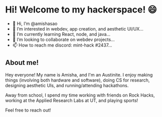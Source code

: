 # Hi! Welcome to my hackerspace! 😄

- 👋 Hi, I’m @amishasao
- 👀 I’m interested in webdev, app creation, and aesthetic UI/UX...
- 🌱 I’m currently learning React, node, and java...
- 💞️ I’m looking to collaborate on webdev projects...
- 📫 How to reach me discord: mint-hack #2437...

## About me!
Hey everyone! My name is Amisha, and I'm an Austinite. I enjoy making things (involving both hardware and software), doing CS for research, designing aesthetic UIs, and running/attending hackathons.

Away from school, I spend my time working with friends on Rock Hacks, working at the Applied Research Labs at UT, and playing sports!

Feel free to reach out!

<!---
amishasao/amishasao is a ✨ special ✨ repository because its `README.md` (this file) appears on your GitHub profile.
You can click the Preview link to take a look at your changes.
--->
